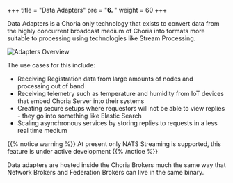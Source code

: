 +++
title = "Data Adapters"
pre = "<b>6. </b>"
weight = 60
+++

Data Adapters is a Choria only technology that exists to convert data from the highly concurrent broadcast medium of Choria into formats more suitable to processing using technologies like Stream Processing.

![Adapters Overview](../adapters-overview.png)

The use cases for this include:

 * Receiving Registration data from large amounts of nodes and processing out of band
 * Receiving telemetry such as temperature and humidity from IoT devices that embed Choria Server into their systems
 * Creating secure setups where requestors will not be able to view replies - they go into something like Elastic Search
 * Scaling asynchronous services by storing replies to requests in a less real time medium

{{% notice warning %}}
At present only NATS Streaming is supported, this feature is under active development
{{% /notice %}}

Data adapters are hosted inside the Choria Brokers much the same way that Network Brokers and Federation Brokers can live in the same binary.
